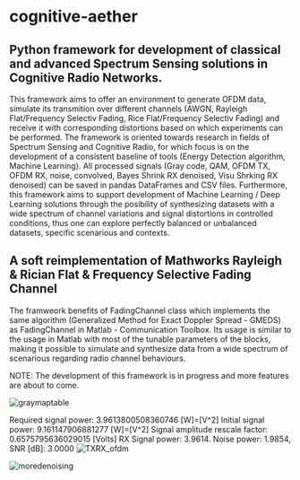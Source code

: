 # cognitive-aether

## Python framework for development of classical and advanced Spectrum Sensing solutions in Cognitive Radio Networks.

This framework aims to offer an environment to generate OFDM data, simulate its transmition over different channels (AWGN, Rayleigh Flat/Frequency Selectiv Fading, Rice Flat/Frequency Selectiv Fading) and receive it with corresponding distortions based on which experiments can be performed. The framework is oriented towards research in fields of Spectrum Sensing and Cognitive Radio, for which focus is on the development of a consistent baseline of tools (Energy Detection algorithm, Machine Learning).
All processed signals (Gray code, QAM, OFDM TX, OFDM RX, noise, convolved, Bayes Shrink RX denoised, Visu Shrking RX denoised) can be saved in pandas DataFrames and CSV files. Furthermore, this framework aims to support development of Machine Learning / Deep Learning solutions through the posibility of synthesizing datasets with a wide spectrum of channel variations and signal distortions in controlled conditions, thus one can explore perfectly balanced or unbalanced datasets, specific scenarious and contexts.

## A soft reimplementation of Mathworks Rayleigh & Rician Flat & Frequency Selective Fading Channel
The framweork benefits of FadingChannel class which implements the same algorithm (Generalized Method for Exact Doppler Spread - GMEDS) as FadingChannel in Matlab - Communication Toolbox. Its usage is similar to the usage in Matlab with most of the tunable parameters of the blocks, making it possible to simulate and synthesize data from a wide spectrum of scenarious regarding radio channel behaviours.

NOTE: The development of this framework is in progress and more features are about to come.


![graymaptable](https://user-images.githubusercontent.com/53537308/111678680-3b02ad80-8829-11eb-9a2a-a2567d6fae51.png)

Required signal power: 3.9613800508360746 [W]=[V^2]
Initial signal power: 9.161147906881277 [W]=[V^2]
Signal amplitude rescale factor: 0.6575795636029015 [Volts]
RX Signal power: 3.9614. Noise power: 1.9854, SNR [dB]: 3.0000
![TXRX_ofdm](https://user-images.githubusercontent.com/53537308/111678940-7dc48580-8829-11eb-8b3c-c965ab17d3b4.png)

![moredenoising](https://user-images.githubusercontent.com/53537308/111678734-481f9c80-8829-11eb-8844-7b3f18469aa1.png)

